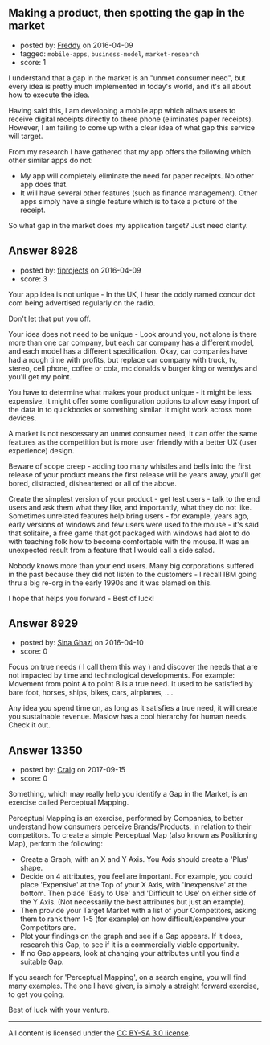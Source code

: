 ## Making a product, then spotting the gap in the market

- posted by: [Freddy](https://stackexchange.com/users/5442051/freddy) on 2016-04-09
- tagged: `mobile-apps`, `business-model`, `market-research`
- score: 1

I understand that a gap in the market is an "unmet consumer need", but every idea is pretty much implemented in today's world, and it's all about how to execute the idea.

Having said this, I am developing a mobile app which allows users to receive digital receipts directly to there phone (eliminates paper receipts). However, I am failing to come up with a clear idea of what gap this service will target.

From my research I have gathered that my app offers the following which other similar apps do not:

 - My app will completely eliminate the need for paper receipts. No other app does that.
 - It will have several other features (such as finance management). Other apps simply have a single feature which is to take a picture of the receipt.

So what gap in the market does my application target? Just need clarity.


## Answer 8928

- posted by: [fiprojects](https://stackexchange.com/users/5370155/fiprojects) on 2016-04-09
- score: 3

Your app idea is not unique - In the UK, I hear the oddly named concur dot com being advertised regularly on the radio.

Don't let that put you off.

Your idea does not need to be unique - Look around you, not alone is there more than one car company, but each car company has a different model, and each model has a different specification. Okay, car companies have had a rough time with profits, but replace car company with truck, tv, stereo, cell phone, coffee or cola, mc donalds v burger king or wendys and you'll get my point.

You have to determine what makes your product unique - it might be less expensive, it might offer some configuration options to allow easy import of the data in to quickbooks or something similar. It might work across more devices.

A market is not nescessary an unmet consumer need, it can offer the same features as the competition but is more user friendly with a better UX (user experience) design.

Beware of scope creep - adding too many whistles and bells into the first release of your product means the first release will be years away, you'll get bored, distracted, disheartened or all of the above.

Create the simplest version of your product - get test users - talk to the end users and ask them what they like, and importantly, what they do not like. Sometimes unrelated features help bring users - for example, years ago, early versions of windows and few users were used to the mouse - it's said that solitaire, a free game that got packaged with windows had alot to do with teaching folk how to become comfortable with the mouse. It was an unexpected result from a feature that I would call a side salad.

Nobody knows more than your end users. Many big corporations suffered in the past because they did not listen to the customers - I recall IBM going thru a big re-org in the early 1990s and it was blamed on this. 

I hope that helps you forward - Best of luck!


## Answer 8929

- posted by: [Sina Ghazi](https://stackexchange.com/users/8129584/sina-ghazi) on 2016-04-10
- score: 0

Focus on true needs ( I call them this way ) and discover the needs that are not impacted by time and technological developments. For example: Movement from point A to point B is a true need. It used to be satisfied by bare foot, horses, ships, bikes, cars, airplanes, .... 

Any idea you spend time on, as long as it satisfies a true need, it will create you sustainable revenue. Maslow has a cool hierarchy for human needs. Check it out. 


## Answer 13350

- posted by: [Craig](https://stackexchange.com/users/7349435/craig) on 2017-09-15
- score: 0

Something, which may really help you identify a Gap in the Market, is an exercise called Perceptual Mapping.  

Perceptual Mapping is an exercise, performed by Companies, to better understand how consumers perceive Brands/Products, in relation to their competitors.  To create a simple Perceptual Map (also known as Positioning Map), perform the following:

- Create a Graph, with an X and Y Axis.  You Axis should create a 'Plus' shape.
- Decide on 4 attributes, you feel are important.  For example, you could place 'Expensive' at the Top of your X Axis, with 'Inexpensive' at the bottom.  Then place 'Easy to Use' and 'Difficult to Use' on either side of the Y Axis.  (Not necessarily the best attributes but just an example).
- Then provide your Target Market with a list of your Competitors, asking them to rank them 1-5 (for example) on how difficult/expensive your Competitors are.
- Plot your findings on the graph and see if a Gap appears.  If it does, research this Gap, to see if it is a commercially viable opportunity.
- If no Gap appears, look at changing your attributes until you find a suitable Gap.

If you search for 'Perceptual Mapping', on a search engine, you will find many examples.  The one I have given, is simply a straight forward exercise, to get you going.

Best of luck with your venture.  



---

All content is licensed under the [CC BY-SA 3.0 license](https://creativecommons.org/licenses/by-sa/3.0/).
